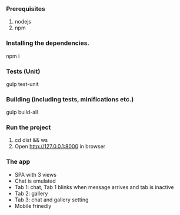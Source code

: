 ### Prerequisites
1. nodejs
2. npm

### Installing the dependencies.
npm i

### Tests (Unit)
gulp test-unit

### Building (including tests, minifications etc.)
gulp build-all 

### Run the project
1. cd dist && ws
2. Open http://127.0.0.1:8000 in browser

### The app

- SPA with 3 views
- Chat is emulated
- Tab 1: chat, Tab 1 blinks when message arrives and tab is inactive
- Tab 2: gallery
- Tab 3: chat and gallery setting
- Mobile frinedly
